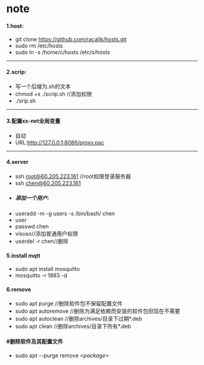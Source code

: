 # note
#### 1.host:
- git clone https://github.com/racaljk/hosts.git	
- sudo rm /etc/hosts
- sudo ln -s /home/c/hosts /etc/s/hosts
---
#### 2.scrip:
- 写一个后缀为.sh的文本
- chmod +x ./scrip.sh                            //添加权限
-  ./srip.sh
---
#### 3.配置xx-net全局变量
- 自动
- URL:http://127.0.0.1:8086/proxy.pac
---
#### 4.server
- ssh root@60.205.223.161 			//root权限登录服务器
- ssh chen@60.205.223.161	
- ##### 添加一个用户:
- useradd -m -g users -s /bin/bash/ chen
- user
- passwd chen
-  visuso//添加普通用户权限
- userdel -r chen//删除
#### 5.install mqtt
- sudo apt install mosquitto
- mosquitto -r 1883 -d
#### 6.remove
- sudo apt purge <package>   //删除软件包不保留配置文件
- sudo apt autoremove <package>  //删除为满足依赖而安装的软件包但现在不需要
- sudo apt autoclean <package>   //删除archives/目录下过期*.deb
- sudo apt clean <package>       //删除archives/目录下所有*.deb
#### \#删除软件及其配置文件
- sudo apt --purge remove <*package*>

